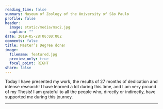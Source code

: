 ```yaml
---
reading_time: false
summary: Museum of Zoology of the University of São Paulo
profile: false
header:
  image: static/media/msc2.jpg
  caption: ""
date: 2019-05-28T00:00:00Z
comments: false
title: Master’s Degree done!
image:
  filename: featured.jpg
  preview_only: true
  focal_point: RIGHT
share: false
---
```


Today I have presented my work, the results of 27 months of dedication and intense research! 
I have learned a lot during this time, and I am very pround of my Thesis! I am grateful to all the people who, directly or indirectly, 
have supported me during this journey.

---

